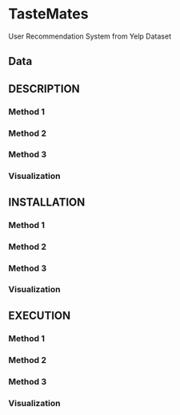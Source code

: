 # TasteMates
User Recommendation System from Yelp Dataset

## Data

## DESCRIPTION
### Method 1
### Method 2
### Method 3
### Visualization

## INSTALLATION
### Method 1
### Method 2
### Method 3
### Visualization

## EXECUTION
### Method 1
### Method 2
### Method 3
### Visualization